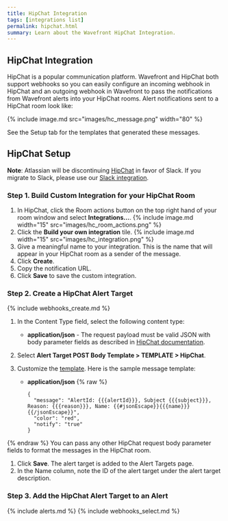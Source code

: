 ```yaml
---
title: HipChat Integration
tags: [integrations list]
permalink: hipchat.html
summary: Learn about the Wavefront HipChat Integration.
---
```

## HipChat Integration

HipChat is a popular communication platform. Wavefront and HipChat both support webhooks so you can easily configure an incoming webhook in HipChat and an outgoing webhook in Wavefront to pass the notifications from Wavefront alerts into your HipChat rooms. Alert notifications sent to a HipChat room look like:

{% include image.md src="images/hc_message.png" width="80" %}

See the Setup tab for the templates that generated these messages. 

## HipChat Setup



**Note**: Atlassian will be discontinuing [HipChat](https://www.atlassian.com/partnerships/slack) in favor of Slack. If you migrate to Slack, please use our [Slack integration](../slack/overview).

### Step 1. Build Custom Integration for your HipChat Room

1. In HipChat, click the Room actions button on the top right hand of your room window and select **Integrations...**.
{% include image.md width="15" src="images/hc_room_actions.png" %}
1. Click the **Build your own integration** tile.
{% include image.md width="15" src="images/hc_integration.png" %}
1. Give a meaningful name to your integration. This is the name that will appear in your HipChat room as a sender of the message.
1. Click **Create**.
1. Copy the notification URL.
1. Click **Save** to save the custom integration.

### Step 2. Create a HipChat Alert Target

{% include webhooks_create.md %}
1. In the Content Type field, select the following content type:
   - **application/json** - The request payload must be valid JSON with body parameter fields as described in [HipChat documentation](https://www.hipchat.com/docs/apiv2/method/send_room_notification).

1. Select **Alert Target POST Body Template > TEMPLATE > HipChat**.
1. Customize the [template](https://docs.wavefront.com/alert_target_customizing.html).
 Here is the sample message template:
   - **application/json**
{% raw %}
     ```
     {
       "message": "AlertId: {{{alertId}}}, Subject {{{subject}}}, Reason: {{{reason}}}, Name: {{#jsonEscape}}{{{name}}}{{/jsonEscape}}",
       "color": "red",
       "notify": "true"
     }
     ```
{% endraw %}
   You can pass any other HipChat request body parameter fields to format the messages in the HipChat room.
1. Click **Save**. The alert target is added to the Alert Targets page.
1. In the Name column, note the ID of the alert target under the alert target description.

### Step 3. Add the HipChat Alert Target to an Alert

{% include alerts.md %}
{% include webhooks_select.md %}
